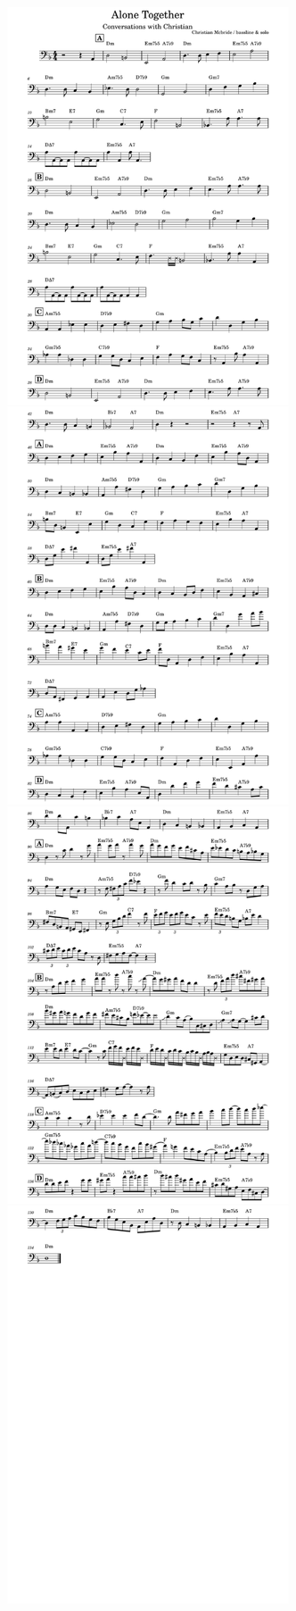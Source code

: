 ![alone_together-1](alone_together-1.svg)
![alone_together-2](alone_together-2.svg)
![alone_together-3](alone_together-3.svg)
![alone_together-4](alone_together-4.svg)
